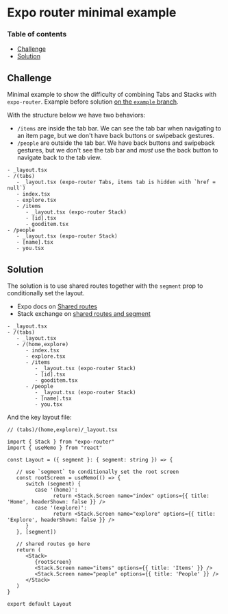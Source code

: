 # Expo router minimal example

### Table of contents

- [Challenge](#challenge)
- [Solution](#solution)

## Challenge
Minimal example to show the difficulty of combining Tabs and Stacks with `expo-router`.
Example before solution [on the `example` branch](https://github.com/astrojarred/tabs-v-stacks/tree/example).

With the structure below we have two behaviors:
- `/items` are inside the tab bar. We can see the tab bar when navigating to an item page, but we don't have back buttons or swipeback gestures.
- `/people` are outside the tab bar. We have back buttons and swipeback gestures, but we don't see the tab bar and *must* use the back button to navigate back to the tab view.

```
- _layout.tsx
- /(tabs)
   - _layout.tsx (expo-router Tabs, items tab is hidden with `href = null`) 
   - index.tsx
   - explore.tsx
   - /items
      - _layout.tsx (expo-router Stack)
      - [id].tsx
      - gooditem.tsx
- /people
   - _layout.tsx (expo-router Stack)
   - [name].tsx
   - you.tsx
```

## Solution

The solution is to use shared routes together with the `segment` prop to conditionally set the layout.

- Expo docs on [Shared routes](https://docs.expo.dev/router/advanced/shared-routes/)
- Stack exchange on [shared routes and segment](https://stackoverflow.com/questions/78592895/link-to-a-route-with-expo-router-outside-of-the-current-tab-stack-while-keeping)

```
- _layout.tsx
- /(tabs)
   - _layout.tsx
   - /(home,explore)
      - index.tsx
      - explore.tsx
      - /items
         - _layout.tsx (expo-router Stack)
         - [id].tsx
         - gooditem.tsx
      - /people
         - _layout.tsx (expo-router Stack)
         - [name].tsx
         - you.tsx
```

And the key layout file:
```tsx
// (tabs)/(home,explore)/_layout.tsx

import { Stack } from "expo-router"
import { useMemo } from "react"

const Layout = ({ segment }: { segment: string }) => {

   // use `segment` to conditionally set the root screen
   const rootScreen = useMemo(() => {
      switch (segment) {
         case '(home)':
               return <Stack.Screen name="index" options={{ title: 'Home', headerShown: false }} />
         case '(explore)':
               return <Stack.Screen name="explore" options={{ title: 'Explore', headerShown: false }} />
      }
   }, [segment])

   // shared routes go here
   return (
      <Stack>
         {rootScreen}
         <Stack.Screen name="items" options={{ title: 'Items' }} />
         <Stack.Screen name="people" options={{ title: 'People' }} />
      </Stack>
   )
}

export default Layout
```
